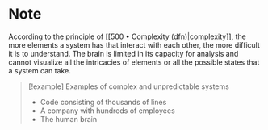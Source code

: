 # Note

According to the principle of [[500 • Complexity (dfn)|complexity]], the more elements a system has that interact with each other, the more difficult it is to understand.
The brain is limited in its capacity for analysis and cannot visualize all the intricacies of elements or all the possible states that a system can take.

> [!example] Examples of complex and unpredictable systems
> - Code consisting of thousands of lines
> - A company with hundreds of employees
> - The human brain
